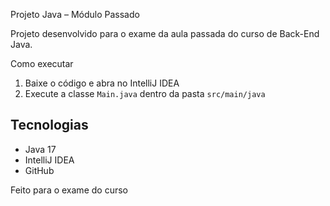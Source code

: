  Projeto Java – Módulo Passado

Projeto desenvolvido para o exame da aula passada do curso de Back-End Java.

 Como executar

1. Baixe o código e abra no IntelliJ IDEA
2. Execute a classe `Main.java` dentro da pasta `src/main/java`

## Tecnologias

- Java 17
- IntelliJ IDEA
- GitHub



Feito para o exame do curso 
